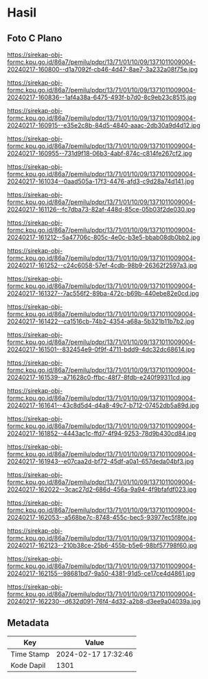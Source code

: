 # Hasil

## Foto C Plano

https://sirekap-obj-formc.kpu.go.id/86a7/pemilu/pdpr/13/71/01/10/09/1371011009004-20240217-160800--d1a7092f-cb46-4d47-8ae7-3a232a08f75e.jpg

https://sirekap-obj-formc.kpu.go.id/86a7/pemilu/pdpr/13/71/01/10/09/1371011009004-20240217-160836--1af4a38a-6475-493f-b7d0-8c9eb23c8515.jpg

https://sirekap-obj-formc.kpu.go.id/86a7/pemilu/pdpr/13/71/01/10/09/1371011009004-20240217-160915--e35e2c8b-84d5-4840-aaac-2db30a9d4d12.jpg

https://sirekap-obj-formc.kpu.go.id/86a7/pemilu/pdpr/13/71/01/10/09/1371011009004-20240217-160955--731d9f18-06b3-4abf-874c-c814fe267cf2.jpg

https://sirekap-obj-formc.kpu.go.id/86a7/pemilu/pdpr/13/71/01/10/09/1371011009004-20240217-161034--0aad505a-17f3-4476-afd3-c9d28a74d141.jpg

https://sirekap-obj-formc.kpu.go.id/86a7/pemilu/pdpr/13/71/01/10/09/1371011009004-20240217-161126--fc7dba73-82af-448d-85ce-05b03f2de030.jpg

https://sirekap-obj-formc.kpu.go.id/86a7/pemilu/pdpr/13/71/01/10/09/1371011009004-20240217-161212--5a47706c-805c-4e0c-b3e5-bbab08db0bb2.jpg

https://sirekap-obj-formc.kpu.go.id/86a7/pemilu/pdpr/13/71/01/10/09/1371011009004-20240217-161252--c24c6058-57ef-4cdb-98b9-26362f2597a3.jpg

https://sirekap-obj-formc.kpu.go.id/86a7/pemilu/pdpr/13/71/01/10/09/1371011009004-20240217-161327--7ac556f2-89ba-472c-b69b-440ebe82e0cd.jpg

https://sirekap-obj-formc.kpu.go.id/86a7/pemilu/pdpr/13/71/01/10/09/1371011009004-20240217-161422--ca1516cb-74b2-4354-a68a-5b321b11b7b2.jpg

https://sirekap-obj-formc.kpu.go.id/86a7/pemilu/pdpr/13/71/01/10/09/1371011009004-20240217-161501--832454e9-0f9f-4711-bdd9-4dc32dc68614.jpg

https://sirekap-obj-formc.kpu.go.id/86a7/pemilu/pdpr/13/71/01/10/09/1371011009004-20240217-161539--a71628c0-ffbc-48f7-8fdb-e240f99311cd.jpg

https://sirekap-obj-formc.kpu.go.id/86a7/pemilu/pdpr/13/71/01/10/09/1371011009004-20240217-161641--43c8d5d4-d4a8-49c7-b712-07452db5a89d.jpg

https://sirekap-obj-formc.kpu.go.id/86a7/pemilu/pdpr/13/71/01/10/09/1371011009004-20240217-161852--4443ac1c-ffd7-4f94-9253-78d9b430cd84.jpg

https://sirekap-obj-formc.kpu.go.id/86a7/pemilu/pdpr/13/71/01/10/09/1371011009004-20240217-161943--e07caa2d-bf72-45df-a0a1-657deda04bf3.jpg

https://sirekap-obj-formc.kpu.go.id/86a7/pemilu/pdpr/13/71/01/10/09/1371011009004-20240217-162022--3cac27d2-686d-456a-9a94-4f9bfafdf023.jpg

https://sirekap-obj-formc.kpu.go.id/86a7/pemilu/pdpr/13/71/01/10/09/1371011009004-20240217-162053--a568be7c-8748-455c-bec5-93977ec5f8fe.jpg

https://sirekap-obj-formc.kpu.go.id/86a7/pemilu/pdpr/13/71/01/10/09/1371011009004-20240217-162123--210b38ce-25b6-455b-b5e6-98bf57798f60.jpg

https://sirekap-obj-formc.kpu.go.id/86a7/pemilu/pdpr/13/71/01/10/09/1371011009004-20240217-162155--98681bd7-9a50-4381-91d5-ce17ce4d4861.jpg

https://sirekap-obj-formc.kpu.go.id/86a7/pemilu/pdpr/13/71/01/10/09/1371011009004-20240217-162230--d632d091-76f4-4d32-a2b8-d3ee9a04039a.jpg


## Metadata

| Key        | Value               |
| ---------- | ------------------- |
| Time Stamp | 2024-02-17 17:32:46 |
| Kode Dapil | 1301                |



